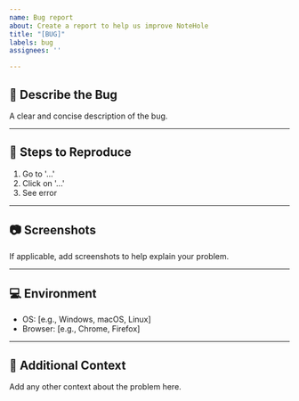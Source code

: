 ```yaml
---
name: Bug report
about: Create a report to help us improve NoteHole
title: "[BUG]"
labels: bug
assignees: ''

---
```


## 🐞 Describe the Bug
A clear and concise description of the bug.

---

## 🔄 Steps to Reproduce
1. Go to '...'
2. Click on '...'
3. See error

---

## 📷 Screenshots
If applicable, add screenshots to help explain your problem.

---

## 💻 Environment
- OS: [e.g., Windows, macOS, Linux]
- Browser: [e.g., Chrome, Firefox]

---

## 📝 Additional Context
Add any other context about the problem here.
